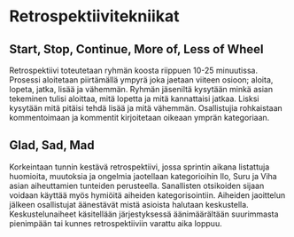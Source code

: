 # Retrospektiivitekniikat

## Start, Stop, Continue, More of, Less of Wheel
Retrospektiivi toteutetaan ryhmän koosta riippuen 10-25 minuutissa. 
Prosessi aloitetaan piirtämällä ympyrä joka jaetaan viiteen osioon; aloita, lopeta, jatka, lisää ja vähemmän. 
Ryhmän jäseniltä kysytään minkä asian tekeminen tulisi aloittaa, mitä lopetta ja mitä kannattaisi jatkaa. 
Lisksi kysytään mitä pitäisi tehdä lisää ja mitä vähemmän. 
Osallistujia rohkaistaan kommentoimaan ja kommentit kirjoitetaan oikeaan ymprän kategoriaan. 

## Glad, Sad, Mad
Korkeintaan tunnin kestävä retrospektiivi, jossa sprintin aikana listattuja huomioita, muutoksia ja ongelmia jaotellaan kategorioihin Ilo, Suru ja Viha asian aiheuttamien tunteiden perusteella. 
Sanallisten otsikoiden sijaan voidaan käyttää myös hymiöitä aiheiden kategorisointiin.
Aiheiden jaoittelun jälkeen osallistujat äänestävät mistä asioista halutaan keskustella. 
Keskustelunaiheet käsitellään järjestyksessä äänimäärältään suurimmasta pienimpään tai kunnes retrospektiiviin varattu aika loppuu.
